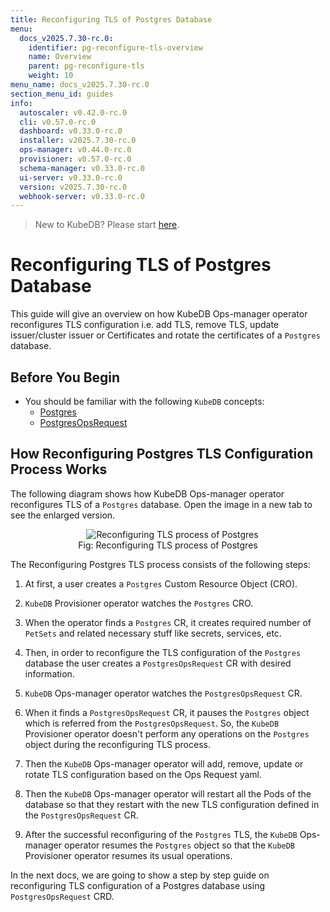 ```yaml
---
title: Reconfiguring TLS of Postgres Database
menu:
  docs_v2025.7.30-rc.0:
    identifier: pg-reconfigure-tls-overview
    name: Overview
    parent: pg-reconfigure-tls
    weight: 10
menu_name: docs_v2025.7.30-rc.0
section_menu_id: guides
info:
  autoscaler: v0.42.0-rc.0
  cli: v0.57.0-rc.0
  dashboard: v0.33.0-rc.0
  installer: v2025.7.30-rc.0
  ops-manager: v0.44.0-rc.0
  provisioner: v0.57.0-rc.0
  schema-manager: v0.33.0-rc.0
  ui-server: v0.33.0-rc.0
  version: v2025.7.30-rc.0
  webhook-server: v0.33.0-rc.0
---
```


> New to KubeDB? Please start [here](/docs/v2025.7.30-rc.0/README).

# Reconfiguring TLS of Postgres Database

This guide will give an overview on how KubeDB Ops-manager operator reconfigures TLS configuration i.e. add TLS, remove TLS, update issuer/cluster issuer or Certificates and rotate the certificates of a `Postgres` database.

## Before You Begin

- You should be familiar with the following `KubeDB` concepts:
  - [Postgres](/docs/v2025.7.30-rc.0/guides/postgres/concepts/postgres)
  - [PostgresOpsRequest](/docs/v2025.7.30-rc.0/guides/postgres/concepts/opsrequest)

## How Reconfiguring Postgres TLS Configuration Process Works

The following diagram shows how KubeDB Ops-manager operator reconfigures TLS of a `Postgres` database. Open the image in a new tab to see the enlarged version.

<figure align="center">
  <img alt="Reconfiguring TLS process of Postgres" src="/docs/v2025.7.30-rc.0/images/day-2-operation/postgres/pg-reconfigure-tls.svg">
<figcaption align="center">Fig: Reconfiguring TLS process of Postgres</figcaption>
</figure>

The Reconfiguring Postgres TLS process consists of the following steps:

1. At first, a user creates a `Postgres` Custom Resource Object (CRO).

2. `KubeDB` Provisioner  operator watches the `Postgres` CRO.

3. When the operator finds a `Postgres` CR, it creates required number of `PetSets` and related necessary stuff like secrets, services, etc.

4. Then, in order to reconfigure the TLS configuration of the `Postgres` database the user creates a `PostgresOpsRequest` CR with desired information.

5. `KubeDB` Ops-manager operator watches the `PostgresOpsRequest` CR.

6. When it finds a `PostgresOpsRequest` CR, it pauses the `Postgres` object which is referred from the `PostgresOpsRequest`. So, the `KubeDB` Provisioner  operator doesn't perform any operations on the `Postgres` object during the reconfiguring TLS process.  

7. Then the `KubeDB` Ops-manager operator will add, remove, update or rotate TLS configuration based on the Ops Request yaml.

8. Then the `KubeDB` Ops-manager operator will restart all the Pods of the database so that they restart with the new TLS configuration defined in the `PostgresOpsRequest` CR.

9. After the successful reconfiguring of the `Postgres` TLS, the `KubeDB` Ops-manager operator resumes the `Postgres` object so that the `KubeDB` Provisioner  operator resumes its usual operations.

In the next docs, we are going to show a step by step guide on reconfiguring TLS configuration of a Postgres database using `PostgresOpsRequest` CRD.